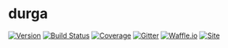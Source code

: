 # durga
[![Version](https://img.shields.io/badge/version-0.0.1-lightgrey.svg)](https://img.shields.io/badge/version-0.0.1-lightgrey.svg)
[![Build Status](https://travis-ci.org/theocean154/durga.svg?branch=master)](https://travis-ci.org/theocean154/durga)
[![Coverage](https://codecov.io/gh/theocean154/durga/branch/master/graph/badge.svg)](https://codecov.io/gh/theocean154/durga)
[![Gitter](https://img.shields.io/gitter/room/nwjs/nw.js.svg)](https://gitter.im/durga-proj/Lobby)
[![Waffle.io](https://badge.waffle.io/theocean154/durga.png?label=ready&title=Ready)](https://waffle.io/theocean154/durga?utm_source=badge)
[![Site](https://img.shields.io/badge/Site--grey.svg?colorB=FFFFFF)](http://paine.nyc/durga)
